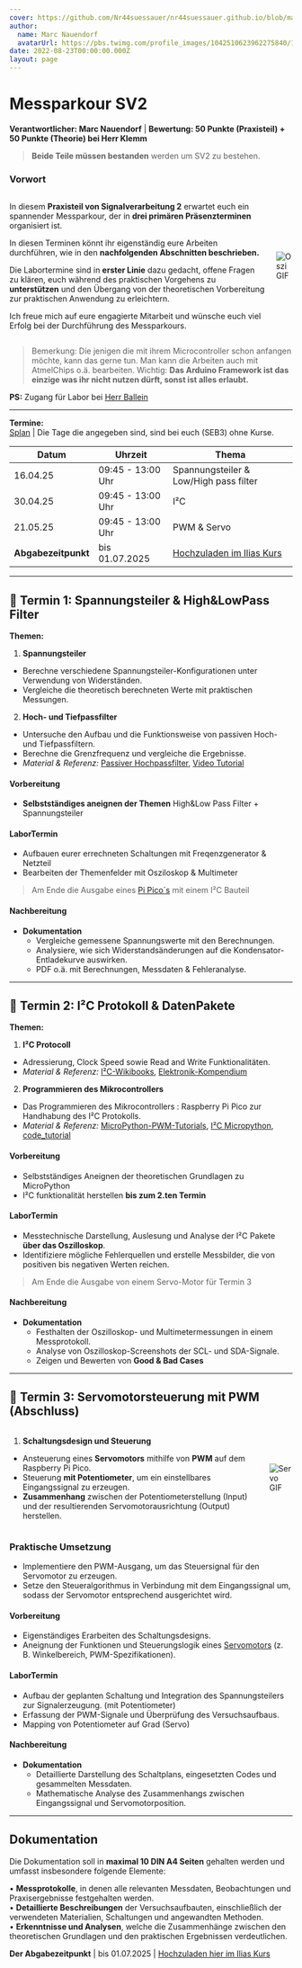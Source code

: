 ```yaml
---
cover: https://github.com/Nr44suessauer/nr44suessauer.github.io/blob/main/nuxt-app/assets/pictures/schaltungen/oszi.jpg?raw=true
author:
  name: Marc Nauendorf
  avatarUrl: https://pbs.twimg.com/profile_images/1042510623962275840/1Iw_Mvud_400x400.jpg
date: 2022-08-23T00:00:00.000Z
layout: page
---
```


# Messparkour SV2

**Verantwortlicher: Marc Nauendorf** | **Bewertung: 50 Punkte (Praxisteil) + 50 Punkte (Theorie) bei Herr Klemm**  

> **Beide Teile müssen bestanden** werden um SV2 zu bestehen.

### **Vorwort**

<div style="display: flex; align-items: center; gap: 20px;">
<div>

In diesem **Praxisteil von Signalverarbeitung 2** erwartet euch ein spannender Messparkour, der in **drei primären Präsenzterminen** organisiert ist.

In diesen Terminen könnt ihr eigenständig eure Arbeiten durchführen, wie in den **nachfolgenden Abschnitten beschrieben.**

Die Labortermine sind in **erster Linie** dazu gedacht, offene Fragen zu klären, euch während des praktischen Vorgehens zu **unterstützen** und den Übergang von der theoretischen Vorbereitung zur praktischen Anwendung zu erleichtern.

Ich freue mich auf eure engagierte Mitarbeit und wünsche euch viel Erfolg bei der Durchführung des Messparkours.

</div>
<div>

![Oszi GIF](https://github.com/Nr44suessauer/nr44suessauer.github.io/blob/main/nuxt-app/assets/pictures/gif/oszi.gif?raw=true)

</div>
</div>


> Bemerkung: Die jenigen die mit ihrem Microcontroller schon anfangen möchte, kann das gerne tun. Man kann die Arbeiten auch mit AtmelChips o.ä. bearbeiten. Wichtig: **Das Arduino Framework ist das einzige was ihr nicht nutzen dürft, sonst ist alles erlaubt.**

**PS:** Zugang für Labor bei [Herr Ballein](https://www.hs-heilbronn.de/de/martin.ballein)

---

**Termine:** \
[Splan](https://splan.hs-heilbronn.de/) | Die Tage die angegeben sind, sind bei euch (SEB3) ohne Kurse.

| Datum               | Uhrzeit           | Thema                                                                     |
|---------------------|-------------------|---------------------------------------------------------------------------|
| 16.04.25            | 09:45 - 13:00 Uhr | Spannungsteiler & Low/High pass filter                                    |
| 30.04.25            | 09:45 - 13:00 Uhr | I²C                                                                       |
| 21.05.25            | 09:45 - 13:00 Uhr | PWM & Servo                                                               |
| **Abgabezeitpunkt** | bis 01.07.2025 | [Hochzuladen im Ilias Kurs](https://ilias.hs-heilbronn.de/ilias.php?baseClass=ilrepositorygui&cmdNode=yc:ni&cmdClass=ilObjFolderGUI&ref_id=918744) |

---

## 📅 **Termin 1: Spannungsteiler & High&LowPass Filter** 

**Themen:**
1. **Spannungsteiler**
  - Berechne verschiedene Spannungsteiler-Konfigurationen unter Verwendung von Widerständen.
  - Vergleiche die theoretisch berechneten Werte mit praktischen Messungen.

2. **Hoch- und Tiefpassfilter**
  - Untersuche den Aufbau und die Funktionsweise von passiven Hoch- und Tiefpassfiltern.
  - Berechne die Grenzfrequenz und vergleiche die Ergebnisse.
  - *Material & Referenz:* [Passiver Hochpassfilter](https://www.electronics-tutorials.ws/de/filtern/passiver-hochpassfilter.html), [Video Tutorial](https://www.youtube.com/watch?v=lagfhNjMuQM)
 
#### **Vorbereitung**
- **Selbstständiges aneignen der Themen** High&Low Pass Filter + Spannungsteiler

#### **LaborTermin**
- Aufbauen eurer errechneten Schaltungen mit Freqenzgenerator & Netzteil
- Bearbeiten der Themenfelder mit Osziloskop & Multimeter

> Am Ende die Ausgabe eines [Pi Pico´s](https://www.raspberrypi.com/documentation/microcontrollers/pico-series.html#pico-1-technical-specification) mit einem I²C Bauteil

#### **Nachbereitung**  
- **Dokumentation**  
   - Vergleiche gemessene Spannungswerte mit den Berechnungen.  
   - Analysiere, wie sich Widerstandsänderungen auf die Kondensator-Entladekurve auswirken.  
   - PDF o.ä. mit Berechnungen, Messdaten & Fehleranalyse.  

---

## 📅 **Termin 2: I²C Protokoll & DatenPakete**

**Themen:**
1. **I²C Protocoll**
  -  Adressierung, Clock Speed sowie Read and Write Funktionalitäten.
  - *Material & Referenz:* [I²C-Wikibooks](https://de.wikibooks.org/wiki/C-Programmierung_mit_AVR-GCC/_I2C), [Elektronik-Kompendium](https://www.elektronik-kompendium.de/sites/raspberry-pi/2612271.htm)

2. **Programmieren des Mikrocontrollers**
  - Das Programmieren des Mikrocontrollers : Raspberry Pi Pico zur Handhabung des I²C Protokolls.
  - *Material & Referenz:* [MicroPython-PWM-Tutorials](https://docs.micropython.org/en/latest/rp2/quickref.html#pwm), [I²C Micropython](https://www.elektronik-kompendium.de/sites/raspberry-pi/2612271.htm), [code_tutorial](https://www.youtube.com/watch?v=092xFEmAS98)

#### **Vorbereitung**
- Selbstständiges Aneignen der theoretischen Grundlagen zu MicroPython 
- I²C funktionalität herstellen **bis zum 2.ten Termin**

#### **LaborTermin**
- Messtechnische Darstellung, Auslesung und Analyse der I²C Pakete **über das Oszilloskop**.
- Identifiziere mögliche Fehlerquellen und erstelle Messbilder, die von positiven bis negativen Werten reichen.

>  Am Ende die Ausgabe von einem Servo-Motor für Termin 3

#### **Nachbereitung**
- **Dokumentation**
  - Festhalten der Oszilloskop- und Multimetermessungen in einem Messprotokoll.
  - Analyse von Oszilloskop-Screenshots der SCL- und SDA-Signale.
  - Zeigen und Bewerten von **Good & Bad Cases**

---

## 📅 **Termin 3: Servomotorsteuerung mit PWM (Abschluss)**

<div style="display: flex; align-items: center; gap: 20px;">
<div>

1. **Schaltungsdesign und Steuerung**
  - Ansteuerung eines **Servomotors** mithilfe von **PWM** auf dem Raspberry Pi Pico.
  - Steuerung **mit Potentiometer**, um ein einstellbares Eingangssignal zu erzeugen.
  - **Zusammenhang** zwischen der Potentiometerstellung (Input) und der resultierenden Servomotorausrichtung (Output) herstellen.

</div>
<div>

![Servo GIF](https://github.com/Nr44suessauer/nr44suessauer.github.io/blob/main/nuxt-app/assets/pictures/gif/servo.gif?raw=true)

</div>
</div>

### **Praktische Umsetzung**
- Implementiere den PWM-Ausgang, um das Steuersignal für den Servomotor zu erzeugen.
- Setze den Steueralgorithmus in Verbindung mit dem Eingangssignal um, sodass der Servomotor entsprechend ausgerichtet wird.

#### **Vorbereitung**
- Eigenständiges Erarbeiten des Schaltungsdesigns.
- Aneignung der Funktionen und Steuerungslogik eines [Servomotors](https://www.upesy.com/blogs/tutorials/esp32-servo-motor-sg90-on-micropython) (z. B. Winkelbereich, PWM-Spezifikationen).

#### **LaborTermin**
- Aufbau der geplanten Schaltung und Integration des Spannungsteilers zur Signalerzeugung. (mit Potentiometer)
- Erfassung der PWM-Signale und Überprüfung des Versuchsaufbaus.
- Mapping von Potentiometer auf Grad (Servo)

#### **Nachbereitung**
- **Dokumentation**
  - Detaillierte Darstellung des Schaltplans, eingesetzten Codes und gesammelten Messdaten.
  - Mathematische Analyse des Zusammenhangs zwischen Eingangssignal und Servomotorposition.

---

## **Dokumentation**
Die Dokumentation soll in **maximal 10 DIN A4 Seiten** gehalten werden und umfasst insbesondere folgende Elemente:

• **Messprotokolle**, in denen alle relevanten Messdaten, Beobachtungen und Praxisergebnisse festgehalten werden.  
• **Detaillierte Beschreibungen** der Versuchsaufbauten, einschließlich der verwendeten Materialien, Schaltungen und angewandten Methoden.  
• **Erkenntnisse und Analysen**, welche die Zusammenhänge zwischen den theoretischen Grundlagen und den praktischen Ergebnissen verdeutlichen.

**Der Abgabezeitpunkt** | bis 01.07.2025 | [Hochzuladen hier im Ilias Kurs](https://ilias.hs-heilbronn.de/ilias.php?baseClass=ilrepositorygui&cmdNode=yc:ni&cmdClass=ilObjFolderGUI&ref_id=918744)
